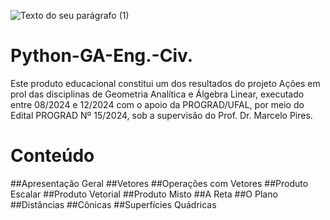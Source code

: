 
![Texto do seu parágrafo (1)](https://github.com/user-attachments/assets/f97d041f-8ae7-4384-9c5b-961e70b32985)



# Python-GA-Eng.-Civ.
Este produto educacional constitui um dos resultados do projeto Ações em prol das disciplinas de Geometria Analítica e Álgebra Linear, executado entre 08/2024 e 12/2024 com o apoio da PROGRAD/UFAL, por meio do Edital PROGRAD Nº 15/2024, sob a supervisão do Prof. Dr. Marcelo Pires.

# Conteúdo
##Apresentação Geral
##Vetores
##Operações com Vetores
##Produto Escalar
##Produto Vetorial
##Produto Misto
##A Reta
##O Plano
##Distâncias
##Cônicas
##Superfícies Quádricas

